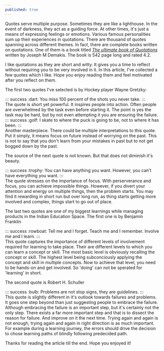 ```yaml
---
published: true
---
```


Quotes serve multiple purpose. Sometimes they are like a lighthouse. In the event of darkness, they act as a guiding force. At other times, it's just a means of expressing feelings or emotions. Various famous personalities sum up their experiences in quotations. There are thousand of quotes spanning across different themes. In fact, there are complete books written on quotations. One of them is a book titled    *[The ultimate book of Quotations](https://www.amazon.com/Ultimate-Book-Quotations-Joseph-Demakis/dp/1481053027)* written by Joseph M Demakis. The book is 542 page long and rated 4.2. 

I like quotations as they are short and witty. It gives you a time to reflect without requiring you to be very involved in it. In this article, I've collected a few quotes which I like. Hope you enjoy reading them and feel motivated after you reflect on them.

The first two quotes I've selected is by Hockey player Wayne Gretzky:
<div class='mermaid'>
::: success
:dart: You miss 100 percent of the shots you never take.
:::
</div>
The quote is short yet powerful. It inspires people into action. Often people are overwhelmed by the task even before starting it. The point is yes the task may be hard, but by not even attempting it you are ensuring the failure.

<div class='mermaid'>
::: success
:golf: I skate to where the puck is going to be, not to where it has been.
:::
</div>
Another masterpiece. There could be multiple interpretations to this quote. Put it simply, it means focus on future instead of worrying on the past. This is not to say that you don't learn from your mistakes in past but to not get bogged down by the past.


The source of the next quote is not known. But that does not diminish it's beauty.
<div class='mermaid'>
::: success
:trophy: You can have anything you want. However, you can’t have everything you want.
:::
</div>
The quote stresses on the importance of focus. With perserverance and focus, you can achieve impossible things. However, if you divert your attention and energy on multiple things, then the problem starts. You may find it rewarding in short run but over long run, as thing starts getting more involved and complex, things start to go out of place.

The last two quotes are one of my biggest learnings while managing products in the Indian Education Space. The first one is by Benjamin Franklin

<div class='mermaid'>
::: success
:rowboat: Tell me and I forget. Teach me and I remember. Involve me and I learn.
:::
</div>
This quote captures the importance of different levels of involvement required for learning to take place. Their are different levels to which you can learn a concept or skill. The most basic level is obviously recalling the concept or skill. The highest level being subconciously applying the concept and skill in multiple concepts. Now to achieve that level, you need to be hands-on and get involved. So 'doing' can not be sperated for 'learning' in short.

The second quote is Robert H. Schuller

<div class='mermaid'>
::: success
:bulb: Problems are not stop signs, they are guidelines.
:::
</div>
This quote is slightly different in it's outlook towards failures and problems. It goes one step beyond than just suggesting people to embrace the failure. Although embracing the failure is an important step, but it's certainly not the only step. There exists a far more important step and that is to dissect the reason for failure. And improve on it the next time. Trying again and again is not enough, trying again and again in right direction is as much important. For example during a learning journey, the errors should drive the decision to chose learning paths of blindly following predecided path.

Thanks for reading the article till the end. Hope you enjoyed it!
